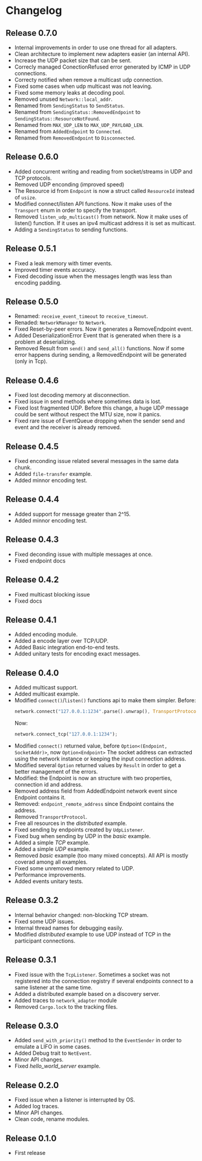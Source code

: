 # Changelog

## Release 0.7.0
- Internal improvements in order to use one thread for all adapters.
- Clean architecture to implement new adapters easier (an internal API).
- Increase the UDP packet size that can be sent.
- Correcly managed ConectionRefused error generated by ICMP in UDP connections.
- Correcty notified when remove a multicast udp connection.
- Fixed some cases when udp multicast was not leaving.
- Fixed some memory leaks at decoding pool.
- Removed unused `Network::local_addr`.
- Renamed from `SendingStatus` to `SendStatus`.
- Renamed from `SendingStatus::RemovedEndpoint` to `SendingStatus::ResourceNotFound`.
- Renamed from `MAX_UDP_LEN` to `MAX_UDP_PAYLOAD_LEN`.
- Renamed from `AddedEndpoint` to `Connected`.
- Renamed from `RemovedEndpoint` to `Disconnected`.

## Release 0.6.0
- Added concurrent writing and reading from socket/streams in UDP and TCP protocols.
- Removed UDP enconding (improved speed)
- The Resource id from `Endpoint` is now a struct called `ResourceId` instead of `usize`.
- Modified connect/listen API functions.
  Now it make uses of the `Transport` enum in order to specify the transport.
- Removed `listen_udp_multicast()` from network.
  Now it make uses of listen() function.
  If it uses an ipv4 multicast address it is set as multicast.
- Adding a `SendingStatus` to sending functions.

## Release 0.5.1
- Fixed a leak memory with timer events.
- Improved timer events accuracy.
- Fixed decoding issue when the messages length was less than encoding padding.

## Release 0.5.0
- Renamed: `receive_event_timeout` to `receive_timeout`.
- Renaded: `NetworkManager` to `Network`.
- Fixed Reset-by-peer errors.
  Now it generates a RemoveEndpoint event.
- Added DeserializationError Event that is generated when there is a problem at deserializing.
- Removed Result from `send()` and `send_all()` functions.
  Now if some error happens during sending, a RemovedEndpoint will be generated (only in Tcp).

## Release 0.4.6
- Fixed lost decoding memory at disconnection.
- Fixed issue in send methods where sometimes data is lost.
- Fixed lost fragmented UDP.
  Before this change, a huge UDP message could be sent without respect the MTU size, now it panics.
- Fixed rare issue of EventQueue dropping when the sender send and event and the receiver
  is already removed.

## Release 0.4.5
- Fixed enconding issue related several messages in the same data chunk.
- Added `file-transfer` example.
- Added minnor encoding test.

## Release 0.4.4
- Added support for message greater than 2^15.
- Added minnor encoding test.

## Release 0.4.3
- Fixed deconding issue with multiple messages at once.
- Fixed endpoint docs

## Release 0.4.2
- Fixed multicast blocking issue
- Fixed docs

## Release 0.4.1
- Added encoding module.
- Added a encode layer over TCP/UDP.
- Added Basic integration end-to-end tests.
- Added unitary tests for encoding exact messages.

## Release 0.4.0
- Added multicast support.
- Added multicast example.
- Modified `connect()`/`listen()` functions api to make them simpler.
  Before:
    ```rust
    network.connect("127.0.0.1:1234".parse().unwrap(), TransportProtocol::Tcp);
    ```
  Now:
    ```rust
    network.connect_tcp("127.0.0.1:1234");
    ```
- Modified `connect()` returned value, before `Option<(Endpoint, SocketAddr)>`, now `Option<Endpoint>`
  The socket address can extracted using the network instance or keeping the input connection address.
- Modified several `Option` returned values by `Result` in order to get a better management of the errors.
- Modified: the Endpoint is now an structure with two properties, connection id and address.
- Removed address field from AddedEndpoint network event since Endpoint contains it.
- Removed: `endpoint_remote_address` since Endpoint contains the address.
- Removed `TransportProtocol`.
- Free all resources in the *distributed* example.
- Fixed sending by endpoints created by `UdpListener`.
- Fixed bug when sending by UDP in the *basic* example.
- Added a simple *TCP* example.
- Added a simple *UDP* example.
- Removed *basic* example (too many mixed concepts).
  All API is mostly coverad among all examples.
- Fixed some unremoved memory related to UDP.
- Performance improvements.
- Added events unitary tests.

## Release 0.3.2
- Internal behavior changed: non-blocking TCP stream.
- Fixed some UDP issues.
- Internal thread names for debugging easily.
- Modified *distributed* example to use UDP instead of TCP in the participant connections.

## Release 0.3.1
- Fixed issue with the `TcpListener`.
  Sometimes a socket was not registered into the connection registry
  if several endpoints connect to a same listener at the same time.
- Added a distributed example based on a discovery server.
- Added traces to `network_adapter` module
- Removed `Cargo.lock` to the tracking files.

## Release 0.3.0
- Added `send_with_priority()` method to the `EventSender` in order to emulate a LIFO in some cases.
- Added Debug trait to `NetEvent`.
- Minor API changes.
- Fixed *hello_world_server* example.

## Release 0.2.0
- Fixed issue when a listener is interrupted by OS.
- Added log traces.
- Minor API changes.
- Clean code, rename modules.

## Release 0.1.0
- First release
